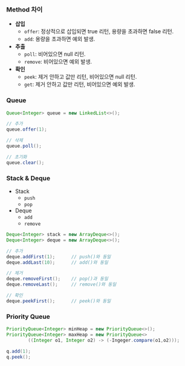 ### Method 차이
- **삽입**
  - `offer`: 정상적으로 삽입되면 true 리턴, 용량을 초과하면 false 리턴.
  - `add`: 용량을 초과하면 예외 발생.
- **추출**
  - `poll`: 비어있으면 null 리턴.
  - `remove`: 비어있으면 예외 발생.
- **확인**
  - `peek`: 제거 안하고 값만 리턴, 비어있으면 null 리턴.
  - `get`: 제거 안하고 값만 리턴, 비어있으면 예외 발생.

### Queue
```java
Queue<Integer> queue = new LinkedList<>();

// 추가
queue.offer(1);

// 삭제
queue.poll();

// 초기화
queue.clear();
```

### Stack & Deque
- Stack
  - `push`
  - `pop`
- Deque
  - `add`
  - `remove`
```java
Deque<Integer> stack = new ArrayDeque<>();
Deque<Integer> deque = new ArrayDeque<>();

// 추가
deque.addFirst(1);      // push()와 동일
deque.addLast(10);      // add()와 동일

// 제거
deque.removeFirst();    // pop()과 동일
deque.removeLast();     // remove()와 동일

// 확인
deque.peekFirst();      // peek()와 동일
```


###  Priority Queue
```java
PriorityQueue<Integer> minHeap = new PriorityQueue<>();
PriorityQueue<Integer> maxHeap = new PriorityQueue<>
        ((Integer o1, Integer o2) -> (-Ingeger.compare(o1,o2)));

q.add(1);
q.peek();
```